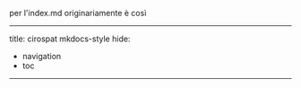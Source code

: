 per l'index.md
originariamente è così



---
title: cirospat mkdocs-style 
hide:
  - navigation
  - toc
---
